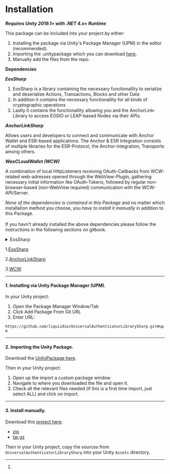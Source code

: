 # Installation

_**Requires Unity 2019.1+ with .NET 4.x+ Runtime**_

This package can be included into your project by either:

1. Installing the package via Unity's Package Manager (UPM) in the editor (recommended).
2. Importing the .unitypackage which you can download [here](https://github.com/liquiidio/UniversalAuthenticatorLibrarySharp/releases/latest/download/universalauthenticatorlibrarysharp.unitypackage).
3. Manually add the files from the repo.

**Dependencies**

_**EosSharp**_

1. EosSharp is a library containing the necessary functionallity to serialize and deserialize Actions, Transactions, Blocks and other Data
2. In addition it contains the necessary functionallity for all kinds of cryptographic operations
3. Lastly it contains the functionallity allowing you and the AnchorLink-Library to access EOSIO or LEAP-based Nodes via their APIs.

_**AnchorLinkSharp**_

Allows users and developers to connect and communicate with Anchor Wallet and ESR-based applications. The Anchor & ESR Integration consists of multiple libraries for the ESR-Protocol, the Anchor-integration, Transports among others.

_**WaxCLoudWallet (WCW)**_

A combination of local HttpListeners receiving OAuth-Callbacks from WCW-related web-adresses opened through the WebView-Plugin, gathering necessary initial information like OAuth-Tokens, followed by regular non-browser-based (non-WebView required) communication with the WCW-API/Server.

_None of the dependencies is contained in this Package_ and no matter which installation method you choose, you _have to install it manually_ in addition to this Package.\
\
If you havn't already installed the above dependencies please follow the instructions in the following sections on gitbook.



<details>

<summary>EosSharp</summary>



Follow the Instructions in[ ](https://liquiidio.gitbook.io/unity-plugin-suite/v/eossharp/installation)[EosSharp](https://liquiidio.gitbook.io/unity-plugin-suite/v/eossharp/installation)\
\
[_Or install the Package directly via UPM_](#user-content-fn-1)[^1]__

Installing via Unity Package Manager (UPM).

In your Unity project:

1. Open the Package Manager Window/Tab
2. Click Add Package From Git URL
3. Enter URL: `https://github.com/liquiidio/EosSharp-Private.git#upm`

</details>

1.[EosSharp](https://liquiidio.gitbook.io/unity-plugin-suite/v/eossharp/installation)

2.[AnchorLinkSharp](https://liquiidio.gitbook.io/unity-plugin-suite/v/anchorlink/installation)

3.[WCW](https://liquiidio.gitbook.io/unity-plugin-suite/v/wcwunity/installation)

***

#### 1. Installing via Unity Package Manager (UPM).

In your Unity project:

1. Open the Package Manager Window/Tab
2. Click Add Package From Git URL
3. Enter URL:

`https://github.com/liquiidio/UniversalAuthenticatorLibrarySharp.git#upm`

***

#### 2. Importing the Unity Package.

Download the [UnityPackage here](https://github.com/liquiidio/UniversalAuthenticatorLibrarySharp/releases/latest/download/universalauthenticatorlibrarysharp.unitypackage).

Then in your Unity project:

1. Open up the import a custom package window
2. Navigate to where you downloaded the file and open it.
3. Check all the relevant files needed (if this is a first time import, just select ALL) and click on import.

***

#### 3. Install manually.

Download this [project here](https://github.com/liquiidio/UniversalAuthenticatorLibrarySharp/releases/latest).

* [zip](https://github.com/liquiidio/UniversalAuthenticatorLibrarySharp/archive/refs/tags/1.0.12.zip)
* [tar.gz](https://github.com/liquiidio/UniversalAuthenticatorLibrarySharp/archive/refs/tags/1.0.12.tar.gz)

Then in your Unity project, copy the sources from `UniversalAuthenticatorLibrarySharp` into your Unity `Assets` directory.

[^1]: 
